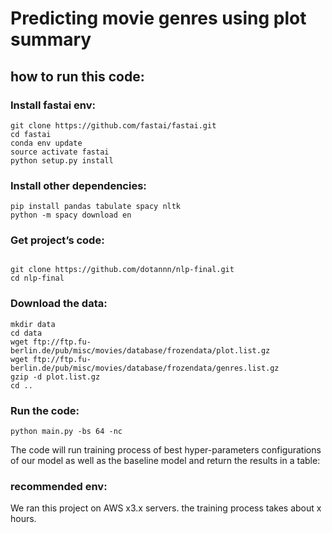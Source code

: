 # Predicting movie genres using plot summary

## how to run this code:

### Install fastai env:
```console
git clone https://github.com/fastai/fastai.git
cd fastai
conda env update
source activate fastai
python setup.py install
```

### Install other dependencies:
```console
pip install pandas tabulate spacy nltk
python -m spacy download en
```

### Get project’s code: 
```console

git clone https://github.com/dotannn/nlp-final.git
cd nlp-final
```

### Download the data:
```console
mkdir data
cd data
wget ftp://ftp.fu-berlin.de/pub/misc/movies/database/frozendata/plot.list.gz
wget ftp://ftp.fu-berlin.de/pub/misc/movies/database/frozendata/genres.list.gz
gzip -d plot.list.gz
cd ..
```

### Run the code:
```console
python main.py -bs 64 -nc
```
The code will run training process of best hyper-parameters configurations of our model as well as the baseline model and return the results in a table:

### recommended env:
We ran this project on AWS x3.x servers. the training process takes about x hours.



